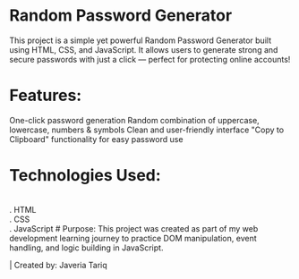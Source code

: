 # Random Password Generator
This project is a simple yet powerful Random Password Generator built using HTML, CSS, and JavaScript.
It allows users to generate strong and secure passwords with just a click — perfect for protecting online accounts!
#  Features:
One-click password generation
Random combination of uppercase, lowercase, numbers & symbols
Clean and user-friendly interface
"Copy to Clipboard" functionality for easy password use

# Technologies Used:
<br>
. HTML
<br>
. CSS
<br>
. JavaScript
# Purpose:
This project was created as part of my web development learning journey to practice DOM manipulation, event handling, and logic building in JavaScript.

| Created by: Javeria Tariq

